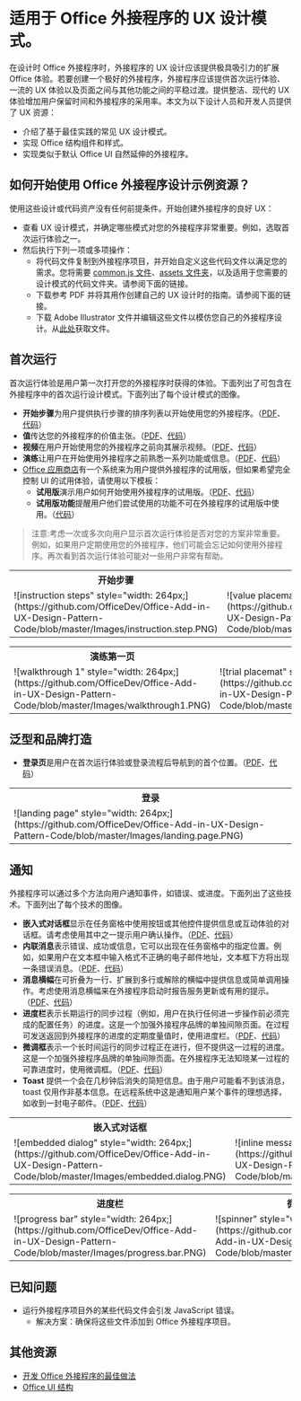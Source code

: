 # 适用于 Office 外接程序的 UX 设计模式。 

在设计时 Office 外接程序时，外接程序的 UX 设计应该提供极具吸引力的扩展 Office 体验。若要创建一个极好的外接程序，外接程序应该提供首次运行体验、一流的 UX 体验以及页面之间与其他功能之间的平稳过渡。提供整洁、现代的 UX 体验增加用户保留时间和外接程序的采用率。本文为以下设计人员和开发人员提供了 UX 资源：

* 介绍了基于最佳实践的常见 UX 设计模式。
* 实现 Office 结构组件和样式。
* 实现类似于默认 Office UI 自然延伸的外接程序。 

## 如何开始使用 Office 外接程序设计示例资源？

使用这些设计或代码资产没有任何前提条件。开始创建外接程序的良好 UX：

* 查看 UX 设计模式，并确定哪些模式对您的外接程序非常重要。例如，选取首次运行体验之一。
* 然后执行下列一项或多项操作：
	* 将代码文件复制到外接程序项目，并开始自定义这些代码文件以满足您的需求。您将需要 [common.js 文件](https://github.com/OfficeDev/Office-Add-in-UX-Design-Pattern-Code/tree/master/)、[assets 文件夹](https://github.com/OfficeDev/Office-Add-in-UX-Design-Pattern-Code/tree/master/assets)，以及适用于您需要的设计模式的代码文件夹。请参阅下面的链接。
	* 下载参考 PDF 并将其用作创建自己的 UX 设计时的指南。请参阅下面的链接。
	* 下载 Adobe Illustrator 文件并编辑这些文件以模仿您自己的外接程序设计。从[此处](https://github.com/OfficeDev/Office-Add-in-Design-Patterns/blob/master/Patterns/Source%20Files)获取文件。
 

## 首次运行

首次运行体验是用户第一次打开您的外接程序时获得的体验。下面列出了可包含在外接程序中的首次运行设计模式。下面列出了每个设计模式的图像。

* **开始步骤**为用户提供执行步骤的排序列表以开始使用您的外接程序。（[PDF](https://github.com/OfficeDev/Office-Add-in-Design-Patterns/blob/master/Patterns/FirstRun_StepsToStart.pdf "PDF")、[代码](https://github.com/OfficeDev/Office-Add-in-UX-Design-Pattern-Code/tree/master/templates/first-run/instruction-step)）
* **值**传达您的外接程序的价值主张。（[PDF](https://github.com/OfficeDev/Office-Add-in-Design-Patterns/blob/master/Patterns/FirstRun_ValuePlacemat.pdf "PDF")、[代码](https://github.com/OfficeDev/Office-Add-in-UX-Design-Pattern-Code/tree/master/templates/first-run/value-placemat)）
* **视频**在用户开始使用您的外接程序之前向其展示视频。（[PDF](https://github.com/OfficeDev/Office-Add-in-Design-Patterns/blob/master/Patterns/FirstRun_VideoPlacemat.pdf "PDF")、[代码](https://github.com/OfficeDev/Office-Add-in-UX-Design-Pattern-Code/tree/master/templates/first-run/video-placemat)）
* **演练**让用户在开始使用外接程序之前熟悉一系列功能或信息。（[PDF](https://github.com/OfficeDev/Office-Add-in-Design-Patterns/blob/master/Patterns/FirstRun_PagingPanel.pdf "PDF")、[代码](https://github.com/OfficeDev/Office-Add-in-UX-Design-Pattern-Code/tree/master/templates/first-run/walkthrough)）
* [Office 应用商店](https://msdn.microsoft.com/zh-cn/library/office/jj220033.aspx)有一个系统来为用户提供外接程序的试用版，但如果希望完全控制 UI 的试用体验，请使用以下模板：
	* **试用版**演示用户如何开始使用外接程序的试用版。（[PDF](https://github.com/OfficeDev/Office-Add-in-Design-Patterns/blob/master/Patterns/FirstRun_TrialVersion.pdf "PDF")、[代码](https://github.com/OfficeDev/Office-Add-in-UX-Design-Pattern-Code/tree/master/templates/first-run/trial-placemat)）
	* **试用版功能**提醒用户他们尝试使用的功能不可在外接程序的试用版中使用。（[代码](https://github.com/OfficeDev/Office-Add-in-UX-Design-Pattern-Code/tree/master/templates/first-run/trial-placemat-feature)）


> 注意:考虑一次或多次向用户显示首次运行体验是否对您的方案非常重要。例如，如果用户定期使用您的外接程序，他们可能会忘记如何使用外接程序。再次看到首次运行体验可能对一些用户非常有帮助。 

 <table>
 <tr><th>开始步骤</th><th>值</th><th>视频</th></tr>
 <tr><td>![instruction steps" style="width: 264px;](https://github.com/OfficeDev/Office-Add-in-UX-Design-Pattern-Code/blob/master/Images/instruction.step.PNG)</td><td>![value placemat" style="width: 264px;](https://github.com/OfficeDev/Office-Add-in-UX-Design-Pattern-Code/blob/master/Images/value.placemat.PNG)</td><td>![video placemat" style="width: 264px;](https://github.com/OfficeDev/Office-Add-in-UX-Design-Pattern-Code/blob/master/Images/video.placemat.PNG)</td></tr>
 </table>

 <table>
 <tr><th>演练第一页</th><th>试用版</th><th>试用版功能</th></tr>
 <tr><td>![walkthrough 1" style="width: 264px;](https://github.com/OfficeDev/Office-Add-in-UX-Design-Pattern-Code/blob/master/Images/walkthrough1.PNG)</td><td>![trial placemat" style="width: 264px;](https://github.com/OfficeDev/Office-Add-in-UX-Design-Pattern-Code/blob/master/Images/trial.placemat.PNG)</td><td>![trial placemat feature" style="width: 264px;](https://github.com/OfficeDev/Office-Add-in-UX-Design-Pattern-Code/blob/master/Images/trial.placemat.feature.PNG)</td></tr>
 </table> 


## 泛型和品牌打造

* **登录页**是用户在首次运行体验或登录流程后导航到的首个位置。（[PDF](https://github.com/OfficeDev/Office-Add-in-Design-Patterns/blob/master/Helpful%20Templates/AddIn_Template_Standard_Layout.pdf "PDF")、[代码](https://github.com/OfficeDev/Office-Add-in-UX-Design-Pattern-Code/tree/master/templates/generic/landing-page)）

<table>
 <tr><th>登录</th></tr>
 <tr><td>![landing page" style="width: 264px;](https://github.com/OfficeDev/Office-Add-in-UX-Design-Pattern-Code/blob/master/Images/landing.page.PNG)</td></tr>
 </table>

## 通知

外接程序可以通过多个方法向用户通知事件，如错误、或进度。下面列出了这些技术。下面列出了每个技术的图像。

* **嵌入式对话框**显示在任务窗格中使用按钮或其他控件提供信息或互动体验的对话框。请考虑使用其中之一提示用户确认操作。（[PDF](https://github.com/OfficeDev/Office-Add-in-Design-Patterns/blob/master/Patterns/Embedded_Dialog.pdf "PDF")、[代码](https://github.com/OfficeDev/Office-Add-in-UX-Design-Pattern-Code/tree/master/templates/notifications/embedded-dialog)）
* **内联消息**表示错误、成功或信息，它可以出现在任务窗格中的指定位置。例如，如果用户在文本框中输入格式不正确的电子邮件地址，文本框下方将出现一条错误消息。（[PDF](https://github.com/OfficeDev/Office-Add-in-Design-Patterns/blob/master/Patterns/Notification_Inline_Message.pdf "PDF")、[代码](https://github.com/OfficeDev/Office-Add-in-UX-Design-Pattern-Code/tree/master/templates/notifications/inline-message)）
* **消息横幅**在可折叠为一行、扩展到多行或解除的横幅中提供信息或简单调用操作。考虑使用消息横幅来在外接程序启动时报告服务更新或有用的提示。（[PDF](https://github.com/OfficeDev/Office-Add-in-Design-Patterns/blob/master/Patterns/Notification_messagebanner.pdf "PDF")、[代码](https://github.com/OfficeDev/Office-Add-in-UX-Design-Pattern-Code/tree/master/templates/notifications/message-banner)）
* **进度栏**表示长期运行的同步过程（例如，用户在执行任何进一步操作前必须完成的配置任务）的进度。这是一个加强外接程序品牌的单独间隙页面。在过程可发送返回到外接程序的进度的定期度量值时，使用进度栏。（[PDF](https://github.com/OfficeDev/Office-Add-in-Design-Patterns/blob/master/Patterns/Notification_progress.pdf "PDF")、[代码](https://github.com/OfficeDev/Office-Add-in-UX-Design-Pattern-Code/tree/master/templates/notifications/progress-bar)）
* **微调框**表示一个长时间运行的同步过程正在进行，但不提供这一过程的进度。这是一个加强外接程序品牌的单独间隙页面。在外接程序无法知晓某一过程的可靠进度时，使用微调框。（[PDF](https://github.com/OfficeDev/Office-Add-in-Design-Patterns/blob/master/Patterns/Notification_progress.pdf "PDF")、[代码](https://github.com/OfficeDev/Office-Add-in-UX-Design-Pattern-Code/tree/master/templates/notifications/spinner)）
* **Toast** 提供一个会在几秒钟后消失的简短信息。由于用户可能看不到该消息，toast 仅用作非基本信息。在远程系统中这是通知用户某个事件的理想选择，如收到一封电子邮件。（[PDF](https://github.com/OfficeDev/Office-Add-in-Design-Patterns/blob/master/Patterns/Notification_toast.pdf "PDF")、[代码](https://github.com/OfficeDev/Office-Add-in-UX-Design-Pattern-Code/tree/master/templates/notifications/toast)）

 <table>
 <tr><th>嵌入式对话框</th><th>内联消息</th><th>消息横幅</th></tr>
 <tr><td>![embedded dialog" style="width: 264px;](https://github.com/OfficeDev/Office-Add-in-UX-Design-Pattern-Code/blob/master/Images/embedded.dialog.PNG)</td><td>![inline message" style="width: 264px;](https://github.com/OfficeDev/Office-Add-in-UX-Design-Pattern-Code/blob/master/Images/inline.message.PNG)</td><td>![message banner" style="width: 264px;](https://github.com/OfficeDev/Office-Add-in-UX-Design-Pattern-Code/blob/master/Images/message.banner.PNG)</td></tr>
 </table>

 <table>
 <tr><th>进度栏</th><th>微调框</th><th>Toast</th></tr>
 <tr><td>![progress bar" style="width: 264px;](https://github.com/OfficeDev/Office-Add-in-UX-Design-Pattern-Code/blob/master/Images/progress.bar.PNG)</td><td>![spinner" style="width: 264px;](https://github.com/OfficeDev/Office-Add-in-UX-Design-Pattern-Code/blob/master/Images/spinner.PNG)</td><td>![toast" style="width: 264px;](https://github.com/OfficeDev/Office-Add-in-UX-Design-Pattern-Code/blob/master/Images/toast.PNG)</td></tr>
 </table>

## 已知问题

* 运行外接程序项目外的某些代码文件会引发 JavaScript 错误。 
	* 解决方案：确保将这些文件添加到 Office 外接程序项目。 
	
## 其他资源

* [开发 Office 外接程序的最佳做法](https://dev.office.com/docs/add-ins/design/add-in-development-best-practices)
* [Office UI 结构](http://dev.office.com/fabric/)
